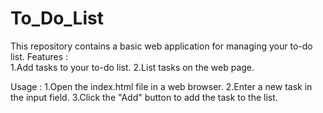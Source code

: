 # To_Do_List
This repository contains a basic web application for managing your to-do list.
                                                                              Features :                                                                     
1.Add tasks to your to-do list.
2.List tasks on the web page.

Usage :                                                                        1.Open the index.html file in a web browser.
2.Enter a new task in the input field.
3.Click the "Add" button to add the task to the list.
